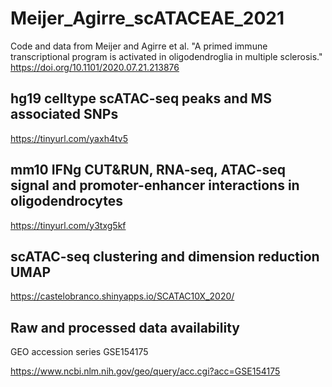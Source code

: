 # Meijer_Agirre_scATACEAE_2021
Code and data from Meijer and Agirre et al. "A primed immune transcriptional program is activated in oligodendroglia in multiple sclerosis."
https://doi.org/10.1101/2020.07.21.213876 


## hg19 celltype scATAC-seq peaks and MS associated SNPs

https://tinyurl.com/yaxh4tv5

## mm10 IFNg CUT&RUN, RNA-seq, ATAC-seq signal and promoter-enhancer interactions in oligodendrocytes

https://tinyurl.com/y3txg5kf

## scATAC-seq clustering and dimension reduction UMAP

https://castelobranco.shinyapps.io/SCATAC10X_2020/

## Raw and processed data availability

GEO accession series GSE154175

https://www.ncbi.nlm.nih.gov/geo/query/acc.cgi?acc=GSE154175
